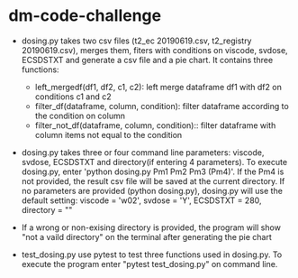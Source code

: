 # dm-code-challenge

* dosing.py takes two csv files (t2_ec 20190619.csv, t2_registry 20190619.csv), merges them, fiters with conditions on viscode, svdose, ECSDSTXT and generate a csv file and a pie chart. It contains three functions:
  * left_mergedf(df1, df2, c1, c2): left merge dataframe df1 with df2 on conditions c1 and c2
  * filter_df(dataframe, column, condition): filter dataframe according to the condition on column
  * filter_not_df(dataframe, column, condition):: filter dataframe with column items not equal to the condition


* dosing.py takes three or four command line parameters: viscode, svdose, ECSDSTXT and directory(if entering 4 
parameters). To execute dosing.py, enter 'python dosing.py Pm1 Pm2 Pm3 (Pm4)'. If the Pm4 is not provided, the result csv file will be saved at the current directory. If no parameters are provided (python dosing.py), dosing.py will use the default setting: viscode = 'w02', svdose = 'Y', ECSDSTXT = 280, directory = ""


* If a wrong or non-exising directory is provided, the program will show "not a vaild directory" on the terminal after generating the pie chart

* test_dosing.py use pytest to test three functions used in dosing.py. To execute the program enter "pytest test_dosing.py" on command line. 


